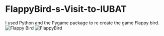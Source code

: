 # FlappyBird-s-Visit-to-IUBAT
I used Python and the Pygame package to re create the game Flappy bird. 
![Flappy Bird](https://user-images.githubusercontent.com/41125795/110040360-e6612c00-7d6c-11eb-903c-383818f84e44.JPG)
![FlappyBird](https://user-images.githubusercontent.com/41125795/110040925-b9614900-7d6d-11eb-9d87-94b5c993117f.JPG)
